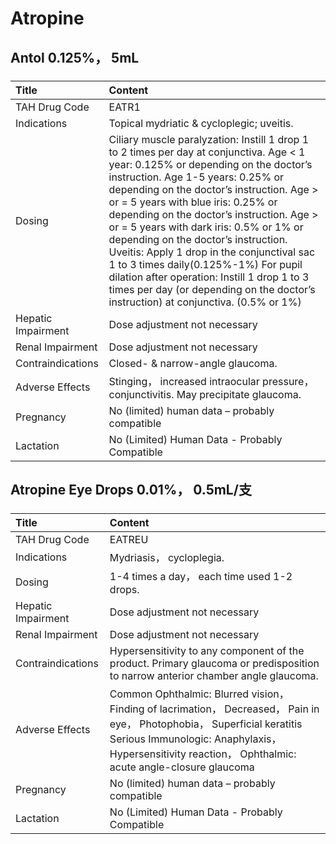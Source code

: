 # Atropine

## Antol 0.125%， 5mL

##### 

| Title              | Content                                                                                                                                                                                                                                                                                                                                                                                                                                                                                                                                                                                                               |
|:-------------------|:----------------------------------------------------------------------------------------------------------------------------------------------------------------------------------------------------------------------------------------------------------------------------------------------------------------------------------------------------------------------------------------------------------------------------------------------------------------------------------------------------------------------------------------------------------------------------------------------------------------------|
| TAH Drug Code      | EATR1                                                                                                                                                                                                                                                                                                                                                                                                                                                                                                                                                                                                                 |
| Indications        | Topical mydriatic & cycloplegic; uveitis.                                                                                                                                                                                                                                                                                                                                                                                                                                                                                                                                                                             |
| Dosing             | Ciliary muscle paralyzation: Instill 1 drop 1 to 2 times per day at conjunctiva. Age < 1 year: 0.125% or depending on the doctor’s instruction. Age 1-5 years: 0.25% or depending on the doctor’s instruction. Age > or = 5 years with blue iris: 0.25% or depending on the doctor’s instruction. Age > or = 5 years with dark iris: 0.5% or 1% or depending on the doctor’s instruction. Uveitis: Apply 1 drop in the conjunctival sac 1 to 3 times daily(0.125%-1%) For pupil dilation after operation: Instill 1 drop 1 to 3 times per day (or depending on the doctor’s instruction) at conjunctiva. (0.5% or 1%) |
| Hepatic Impairment | Dose adjustment not necessary                                                                                                                                                                                                                                                                                                                                                                                                                                                                                                                                                                                         |
| Renal Impairment   | Dose adjustment not necessary                                                                                                                                                                                                                                                                                                                                                                                                                                                                                                                                                                                         |
| Contraindications  | Closed- & narrow-angle glaucoma.                                                                                                                                                                                                                                                                                                                                                                                                                                                                                                                                                                                      |
| Adverse Effects    | Stinging， increased intraocular pressure， conjunctivitis. May precipitate glaucoma.                                                                                                                                                                                                                                                                                                                                                                                                                                                                                                                                 |
| Pregnancy          | No (limited) human data – probably compatible                                                                                                                                                                                                                                                                                                                                                                                                                                                                                                                                                                         |
| Lactation          | No (Limited) Human Data - Probably Compatible                                                                                                                                                                                                                                                                                                                                                                                                                                                                                                                                                                         |

## Atropine Eye Drops 0.01%， 0.5mL/支

##### 

| Title              | Content                                                                                                                                                                                                                            |
|:-------------------|:-----------------------------------------------------------------------------------------------------------------------------------------------------------------------------------------------------------------------------------|
| TAH Drug Code      | EATREU                                                                                                                                                                                                                             |
| Indications        | Mydriasis， cycloplegia.                                                                                                                                                                                                           |
| Dosing             | 1-4 times a day， each time used 1-2 drops.                                                                                                                                                                                        |
| Hepatic Impairment | Dose adjustment not necessary                                                                                                                                                                                                      |
| Renal Impairment   | Dose adjustment not necessary                                                                                                                                                                                                      |
| Contraindications  | Hypersensitivity to any component of the product. Primary glaucoma or predisposition to narrow anterior chamber angle glaucoma.                                                                                                    |
| Adverse Effects    | Common Ophthalmic: Blurred vision， Finding of lacrimation， Decreased， Pain in eye， Photophobia， Superficial keratitis Serious Immunologic: Anaphylaxis， Hypersensitivity reaction， Ophthalmic: acute angle-closure glaucoma |
| Pregnancy          | No (limited) human data – probably compatible                                                                                                                                                                                      |
| Lactation          | No (Limited) Human Data - Probably Compatible                                                                                                                                                                                      |

